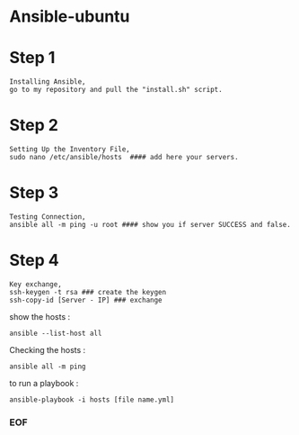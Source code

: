 # Ansible-ubuntu


# Step 1 
    Installing Ansible,
    go to my repository and pull the "install.sh" script.
    
    
# Step 2 
    Setting Up the Inventory File,
    sudo nano /etc/ansible/hosts  #### add here your servers.
    
    
# Step 3
    Testing Connection,
    ansible all -m ping -u root #### show you if server SUCCESS and false.
    

# Step 4 
    Key exchange,
    ssh-keygen -t rsa ### create the keygen
    ssh-copy-id [Server - IP] ### exchange
    
show the hosts :

    ansible --list-host all 
    
Checking the hosts :

    ansible all -m ping

to run a playbook :

    ansible-playbook -i hosts [file name.yml]
    
    
    
### EOF ### 
